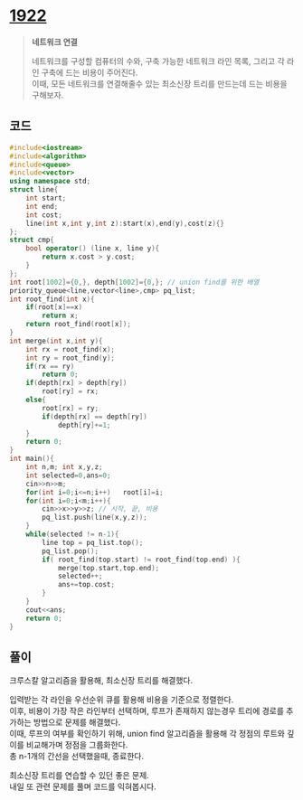 # [1922](https://www.acmicpc.net/problem/1922)

> __네트워크 연결__
>
> 네트워크를 구성할 컴퓨터의 수와, 구축 가능한 네트워크 라인 목록, 그리고 각 라인 구축에 드는 비용이 주어진다.  
> 이때, 모든 네트워크를 연결해줄수 있는 최소신장 트리를 만드는데 드는 비용을 구해보자.

## 코드

```c++
#include<iostream>
#include<algorithm>
#include<queue>
#include<vector>
using namespace std;
struct line{
    int start;
    int end;
    int cost;
    line(int x,int y,int z):start(x),end(y),cost(z){}
}; 
struct cmp{
    bool operator() (line x, line y){
        return x.cost > y.cost;
    }
};
int root[1002]={0,}, depth[1002]={0,}; // union find를 위한 배열
priority_queue<line,vector<line>,cmp> pq_list;
int root_find(int x){
    if(root[x]==x)
        return x;
    return root_find(root[x]);
}
int merge(int x,int y){
    int rx = root_find(x);
    int ry = root_find(y);
    if(rx == ry)
        return 0;
    if(depth[rx] > depth[ry])
        root[ry] = rx;
    else{
        root[rx] = ry;
        if(depth[rx] == depth[ry])
            depth[ry]+=1;
    }
    return 0;
}
int main(){
    int n,m; int x,y,z;
    int selected=0,ans=0;
    cin>>n>>m;
    for(int i=0;i<=n;i++)   root[i]=i;
    for(int i=0;i<m;i++){
        cin>>x>>y>>z; // 시작, 끝, 비용
        pq_list.push(line(x,y,z));
    }
    while(selected != n-1){
        line top = pq_list.top();
        pq_list.pop();
        if( root_find(top.start) != root_find(top.end) ){
            merge(top.start,top.end);
            selected++;
            ans+=top.cost;
        }
    }
    cout<<ans;
    return 0;
}
```

## 풀이

크루스칼 알고리즘을 활용해, 최소신장 트리를 해결했다.

입력받는 각 라인을 우선순위 큐를 활용해 비용을 기준으로 정렬한다.  
이후, 비용이 가장 작은 라인부터 선택하며, 루프가 존재하지 않는경우 트리에 경로를 추가하는 방법으로 문제를 해결했다.  
이때, 루프의 여부를 확인하기 위해, union find 알고리즘을 활용해 각 정점의 루트와 깊이를 비교해가며 정점을 그룹화한다.  
총 n-1개의 간선을 선택했을때, 종료한다.  

최소신장 트리를 연습할 수 있던 좋은 문제.  
내일 또 관련 문제를 풀며 코드를 익혀봅시다.